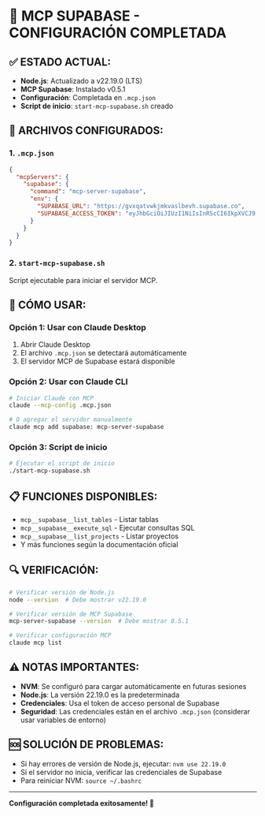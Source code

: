 # 🚀 MCP SUPABASE - CONFIGURACIÓN COMPLETADA

## ✅ **ESTADO ACTUAL:**
- **Node.js**: Actualizado a v22.19.0 (LTS)
- **MCP Supabase**: Instalado v0.5.1
- **Configuración**: Completada en `.mcp.json`
- **Script de inicio**: `start-mcp-supabase.sh` creado

## 🔧 **ARCHIVOS CONFIGURADOS:**

### 1. `.mcp.json`
```json
{
  "mcpServers": {
    "supabase": {
      "command": "mcp-server-supabase",
      "env": {
        "SUPABASE_URL": "https://gvxqatvwkjmkvaslbevh.supabase.co",
        "SUPABASE_ACCESS_TOKEN": "eyJhbGciOiJIUzI1NiIsInR5cCI6IkpXVCJ9.eyJpc3MiOiJzdXBhYmFzZSIsInJlZiI6Imd2eHFhdHZ3a2pta3Zhc2xiZXZoIiwicm9sZSI6InNlcnZpY2Vfcm9sZSIsImlhdCI6MTc1NjM2NDk2NiwiZXhwIjoyMDcxOTQwOTY2fQ.PcpBLRo5Mf5jBC4IQO_ineBHjVIj7npK9JhW5dJlUKI"
      }
    }
  }
}
```

### 2. `start-mcp-supabase.sh`
Script ejecutable para iniciar el servidor MCP.

## 🚀 **CÓMO USAR:**

### **Opción 1: Usar con Claude Desktop**
1. Abrir Claude Desktop
2. El archivo `.mcp.json` se detectará automáticamente
3. El servidor MCP de Supabase estará disponible

### **Opción 2: Usar con Claude CLI**
```bash
# Iniciar Claude con MCP
claude --mcp-config .mcp.json

# O agregar el servidor manualmente
claude mcp add supabase: mcp-server-supabase
```

### **Opción 3: Script de inicio**
```bash
# Ejecutar el script de inicio
./start-mcp-supabase.sh
```

## 📋 **FUNCIONES DISPONIBLES:**
- `mcp__supabase__list_tables` - Listar tablas
- `mcp__supabase__execute_sql` - Ejecutar consultas SQL
- `mcp__supabase__list_projects` - Listar proyectos
- Y más funciones según la documentación oficial

## 🔍 **VERIFICACIÓN:**
```bash
# Verificar versión de Node.js
node --version  # Debe mostrar v22.19.0

# Verificar versión de MCP Supabase
mcp-server-supabase --version  # Debe mostrar 0.5.1

# Verificar configuración MCP
claude mcp list
```

## ⚠️ **NOTAS IMPORTANTES:**
- **NVM**: Se configuró para cargar automáticamente en futuras sesiones
- **Node.js**: La versión 22.19.0 es la predeterminada
- **Credenciales**: Usa el token de acceso personal de Supabase
- **Seguridad**: Las credenciales están en el archivo `.mcp.json` (considerar usar variables de entorno)

## 🆘 **SOLUCIÓN DE PROBLEMAS:**
- Si hay errores de versión de Node.js, ejecutar: `nvm use 22.19.0`
- Si el servidor no inicia, verificar las credenciales de Supabase
- Para reiniciar NVM: `source ~/.bashrc`

---
**Configuración completada exitosamente! 🎉**
